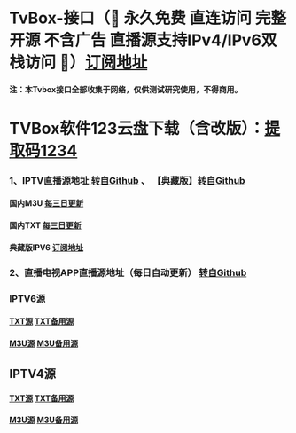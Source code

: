 # TvBox-接口（🔕 永久免费 直连访问 完整开源 不含广告 直播源支持IPv4/IPv6双栈访问 🔕）[订阅地址](https://ghp.ci/raw.githubusercontent.com/lxd-520/TvBox-/refs/heads/main/zy.txt)

#### 注：本Tvbox接口全部收集于网络，仅供测试研究使用，不得商用。




#       TVBox软件123云盘下载（含改版）：[提取码1234](https://www.123865.com/s/eqJkjv-yIKWv)







### 1、IPTV直播源地址        [转自Github](https://github.com/yuanzl77/IPTV) 、 【典藏版】[转自Github](https://github.com/suxuang/myIPTV)       

#### 国内M3U     [每三日更新](http://175.178.251.183:6689/live.m3u)  

#### 国内TXT     [每三日更新](http://175.178.251.183:6689/live.txt)   

#### 典藏版IPV6  [订阅地址](https://ghp.ci/raw.githubusercontent.com/suxuang/myIPTV/main/ipv6.m3u)  






### 2、直播电视APP直播源地址（每日自动更新）       [转自Github](https://github.com/vbskycn/iptv)

### IPTV6源     

####               [TXT源](https://live.zbds.top/tv/iptv6.txt)                 [TXT备用源](https://ghp.ci/raw.githubusercontent.com/vbskycn/iptv/refs/heads/master/tv/iptv6.txt)

####               [M3U源](https://live.zbds.top/tv/iptv6.m3u)                          [M3U备用源](https://ghp.ci/raw.githubusercontent.com/vbskycn/iptv/refs/heads/master/tv/iptv6.m3u)

## IPTV4源     

####               [TXT源](https://live.zbds.top/tv/iptv4.txt)                          [TXT备用源](https://ghp.ci/raw.githubusercontent.com/vbskycn/iptv/refs/heads/master/tv/iptv4.txt)

####               [M3U源](https://live.zbds.top/tv/iptv4.m3u)                          [M3U备用源](https://ghp.ci/raw.githubusercontent.com/vbskycn/iptv/refs/heads/master/tv/iptv4.m3u)

       

